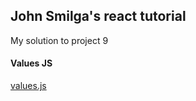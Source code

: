 ## John Smilga's react tutorial
My solution to project 9

#### Values JS

[values.js](https://github.com/noeldelgado/values.js)
